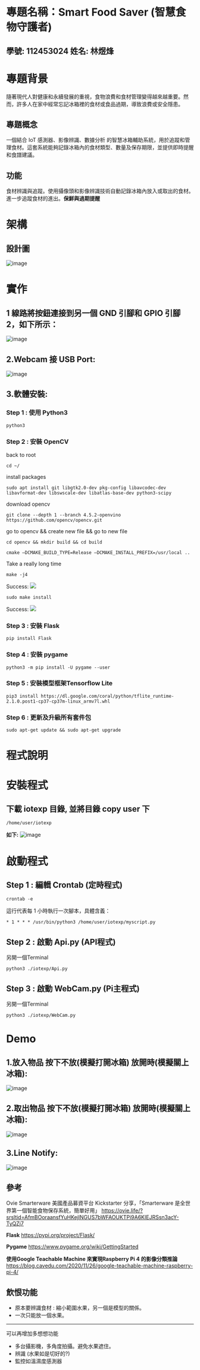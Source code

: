 # 專題名稱：Smart Food Saver (智慧食物守護者)                               
## 學號: 112453024 姓名: 林煜烽
# 專題背景
隨著現代人對健康和永續發展的重視，食物浪費和食材管理變得越來越重要。然而，許多人在家中經常忘記冰箱裡的食材或食品過期，導致浪費或安全隱患。

## 專題概念
一個結合 IoT 感測器、影像辨識、數據分析 的智慧冰箱輔助系統，用於追蹤和管理食材。這套系統能夠記錄冰箱內的食材類型、數量及保存期限，並提供即時提醒和食譜建議。

## 功能
食材辨識與追蹤。使用攝像頭和影像辨識技術自動記錄冰箱內放入或取出的食材。進一步追蹤食材的進出。**保鮮與過期提醒**

# 架構
## 設計圖

![image](https://hackmd.io/_uploads/SyylCQSHJl.png)


# 實作
## **1 線路將按鈕連接到另一個 GND 引腳和 GPIO 引腳 2，如下所示：**

![image](https://hackmd.io/_uploads/By2HCzHBJg.png)

## **2.Webcam 接 USB Port:**

![image](https://hackmd.io/_uploads/B1NzxXSHkg.png)

## **3.軟體安裝:**
### Step 1 : 使用 Python3
```
python3
```
### Step 2 : 安裝 OpenCV
back to root
```
cd ~/
```
install packages
```
sudo apt install git libgtk2.0-dev pkg-config libavcodec-dev libavformat-dev libswscale-dev libatlas-base-dev python3-scipy
```
download opencv
```
git clone --depth 1 --branch 4.5.2-openvino https://github.com/opencv/opencv.git
```
go to opencv && create new file && go to new file
```
cd opencv && mkdir build && cd build
```
```
cmake –DCMAKE_BUILD_TYPE=Release –DCMAKE_INSTALL_PREFIX=/usr/local ..
```
Take a really long time
```
make -j4
```
Success:
![](https://hackmd.io/_uploads/BJluqWHGMT.png)
```
sudo make install
```
Success:
![](https://hackmd.io/_uploads/B1LnWHzMp.png)
### Step 3 : 安裝 Flask
```
pip install Flask
```
### Step 4 : 安裝 pygame
```
python3 -m pip install -U pygame --user
```
### Step 5 : 安裝模型框架Tensorflow Lite
```
pip3 install https://dl.google.com/coral/python/tflite_runtime-2.1.0.post1-cp37-cp37m-linux_armv7l.whl
```
### Step 6 : 更新及升級所有套件包
```
sudo apt-get update && sudo apt-get upgrade
```
# 程式說明

# 安裝程式
## 下載 iotexp 目錄, 並將目錄 copy user 下
```
/home/user/iotexp
```
**如下:**
![image](https://hackmd.io/_uploads/r1Q5efeIJg.png)

# 啟動程式
## Step 1 : 編輯 Crontab (定時程式)
```
crontab -e
```
這行代表每 1 小時執行一次腳本，具體含義：
```
* 1 * * * /usr/bin/python3 /home/user/iotexp/myscript.py
```
## Step 2 : 啟動 Api.py (API程式)
另開一個Terminal 
```
python3 ./iotexp/Api.py
```
## Step 3 : 啟動 WebCam.py (Pi主程式)
另開一個Terminal 
```
python3 ./iotexp/WebCam.py
```

# Demo
## **1.放入物品 按下不放(模擬打開冰箱) 放開時(模擬關上冰箱):**

![image](https://hackmd.io/_uploads/rJd1vNRByg.png)

## **2.取出物品 按下不放(模擬打開冰箱) 放開時(模擬關上冰箱):** 

![image](https://hackmd.io/_uploads/Hk5zv40rJg.png)

## **3.Line Notify:**

![image](https://hackmd.io/_uploads/Syz1YVRB1e.png)



## 參考
Ovie Smarterware 
美國產品募資平台 Kickstarter 分享，「Smarterware 是全世界第一個智能食物保存系統，簡單好用」
https://ovie.life/?srsltid=AfmBOoraansfYuHKejlNGUS7bWFAOUKTPi9A6KIEJRSsn3acY-TyQZj7

**Flask** https://pypi.org/project/Flask/

**Pygame** https://www.pygame.org/wiki/GettingStarted

**使用Google Teachable Machine 來實現Raspberry Pi 4 的影像分類推論** https://blog.cavedu.com/2020/11/26/google-teachable-machine-raspberry-pi-4/

## 飲恨功能
* 原本要辨識食材 : 縮小範圍水果，另一個是模型的關係。
* 一次只能放一個水果。
---
可以再增加多想想功能
* 多台攝影機，多角度拍攝。避免水果遮住。
* 辨識 (水果如是切好的?)
* 監控如溫濕度感測器
